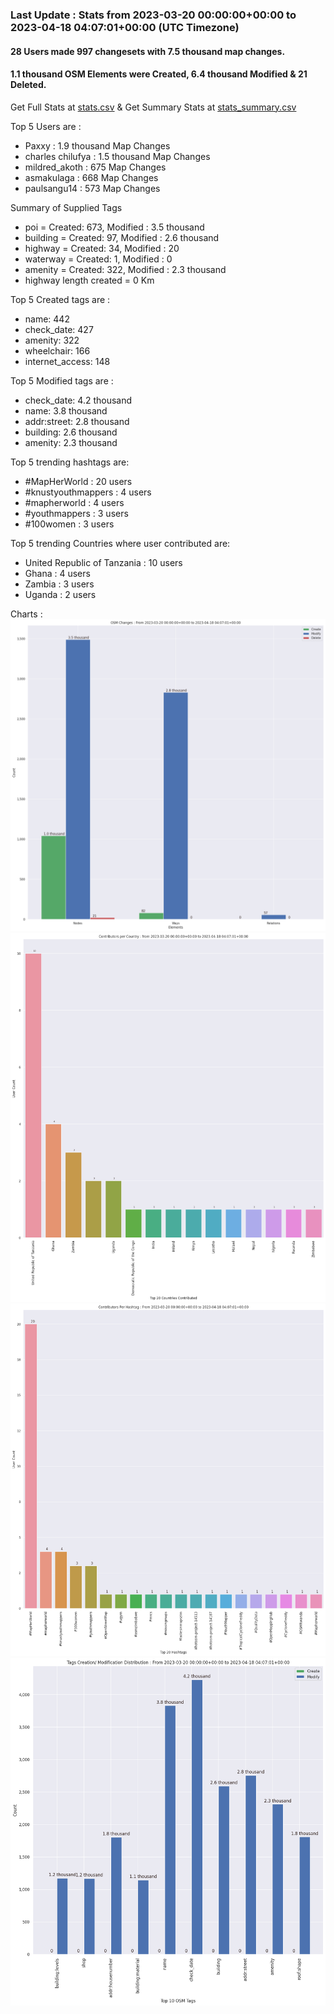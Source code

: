 ### Last Update : Stats from 2023-03-20 00:00:00+00:00 to 2023-04-18 04:07:01+00:00 (UTC Timezone)

#### 28 Users made 997 changesets with 7.5 thousand map changes.
#### 1.1 thousand OSM Elements were Created, 6.4 thousand Modified & 21 Deleted.
Get Full Stats at [stats.csv](/stats/mapherworld/Daily/stats.csv)
 & Get Summary Stats at [stats_summary.csv](/stats/mapherworld/Daily/stats_summary.csv)

Top 5 Users are : 
- Paxxy : 1.9 thousand Map Changes
- charles chilufya : 1.5 thousand Map Changes
- mildred_akoth : 675 Map Changes
- asmakulaga : 668 Map Changes
- paulsangu14 : 573 Map Changes

Summary of Supplied Tags
- poi = Created: 673, Modified : 3.5 thousand
- building = Created: 97, Modified : 2.6 thousand
- highway = Created: 34, Modified : 20
- waterway = Created: 1, Modified : 0
- amenity = Created: 322, Modified : 2.3 thousand
- highway length created = 0 Km


Top 5 Created tags are :
- name: 442
- check_date: 427
- amenity: 322
- wheelchair: 166
- internet_access: 148


Top 5 Modified tags are :
- check_date: 4.2 thousand
- name: 3.8 thousand
- addr:street: 2.8 thousand
- building: 2.6 thousand
- amenity: 2.3 thousand


Top 5 trending hashtags are:
- #MapHerWorld : 20 users
- #knustyouthmappers : 4 users
- #mapherworld : 4 users
- #youthmappers : 3 users
- #100women : 3 users


Top 5 trending Countries where user contributed are:
- United Republic of Tanzania : 10 users
- Ghana : 4 users
- Zambia : 3 users
- Uganda : 2 users


 Charts : 
![Alt text](./stats_osm_changes.png) 
![Alt text](./stats_users_per_country.png) 
![Alt text](./stats_users_per_hashtag.png) 
![Alt text](./stats_tags.png) 
